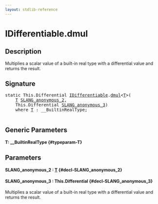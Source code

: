 ```yaml
---
layout: stdlib-reference
---
```


# IDifferentiable\.dmul

## Description

Multiplies a scalar value of a built-in real type with a differential value and returns the result.




## Signature 

<pre>
<span class='code_keyword'>static</span> <span class="code_keyword">This</span>.Differential <a href="/stdlib-reference/interfaces/idifferentiable-01/index" class="code_type">IDifferentiable</a>.<a href="/stdlib-reference/interfaces/idifferentiable-01/dmul">dmul</a>&lt;<a href="/stdlib-reference/interfaces/idifferentiable-01/dmul#typeparam-T" class="code_type">T</a>&gt;(
    <a href="/stdlib-reference/interfaces/idifferentiable-01/dmul#typeparam-T" class="code_type">T</a> <a href="/stdlib-reference/interfaces/idifferentiable-01/dmul#decl-SLANG_anonymous_2" class="code_param">SLANG_anonymous_2</a>,
    <span class="code_keyword">This</span>.Differential <a href="/stdlib-reference/interfaces/idifferentiable-01/dmul#decl-SLANG_anonymous_3" class="code_param">SLANG_anonymous_3</a>)
    <span class='code_keyword'>where</span> <a href="/stdlib-reference/interfaces/idifferentiable-01/dmul#typeparam-T" class="code_type">T</a> : __BuiltinRealType;

</pre>

## Generic Parameters

#### T: \_\_BuiltinRealType {#typeparam-T}

## Parameters

#### SLANG\_anonymous\_2  : [T](/stdlib-reference/interfaces/idifferentiable-01/dmul#typeparam-T) {#decl-SLANG_anonymous_2}
#### SLANG\_anonymous\_3  : This\.Differential {#decl-SLANG_anonymous_3}
Multiplies a scalar value of a built-in real type with a differential value and returns the result.


